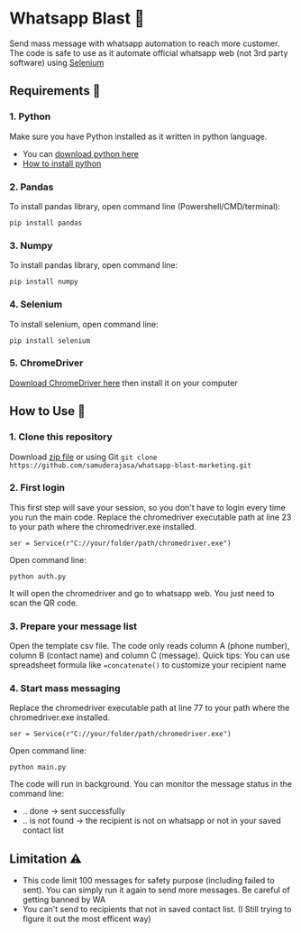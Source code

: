 # Whatsapp Blast :robot:
Send mass message with whatsapp automation to reach more customer. The code is safe to use as it automate official whatsapp web (not 3rd party software) using [Selenium](https://www.selenium.dev/)

## Requirements :memo:
### 1. Python
Make sure you have Python installed as it written in python language.
- You can [download python here](https://www.python.org/downloads/)
- [How to install python](https://www.digitalocean.com/community/tutorials/install-python-windows-10)
### 2. Pandas
To install pandas library, open command line (Powershell/CMD/terminal):

`pip install pandas`
### 3. Numpy
To install pandas library, open command line:

`pip install numpy`
### 4. Selenium
To install selenium, open command line:

`pip install selenium`

### 5. ChromeDriver
[Download ChromeDriver here](https://chromedriver.chromium.org/downloads) then install it on your computer

## How to Use :book:
### 1. Clone this repository
Download [zip file](https://github.com/samuderajasa/whatsapp-blast-marketing/archive/refs/heads/master.zip) or using Git `git clone https://github.com/samuderajasa/whatsapp-blast-marketing.git`

### 2. First login
This first step will save your session, so you don't have to login every time you run the main code. 
Replace the chromedriver executable path at line 23 to your path where the chromedriver.exe installed.

`ser = Service(r"C://your/folder/path/chromedriver.exe")`

Open command line:

`python auth.py`

It will open the chromedriver and go to whatsapp web. You just need to scan the QR code.

### 3. Prepare your message list
Open the template csv file. The code only reads column A (phone number), column B (contact name) and column C (message).
Quick tips: You can use spreadsheet formula like `=concatenate()` to customize your recipient name

### 4. Start mass messaging
Replace the chromedriver executable path at line 77 to your path where the chromedriver.exe installed.

`ser = Service(r"C://your/folder/path/chromedriver.exe")`

Open command line:

`python main.py`

The code will run in background. You can monitor the message status in the command line:
- .. done -> sent successfully
- .. is not found -> the recipient is not on whatsapp or not in your saved contact list

## Limitation :warning:
+ This code limit 100 messages for safety purpose (including failed to sent). You can simply run it again to send more messages. Be careful of getting banned by WA
+ You can't send to recipients that not in saved contact list. (I Still trying to figure it out the most efficent way)
